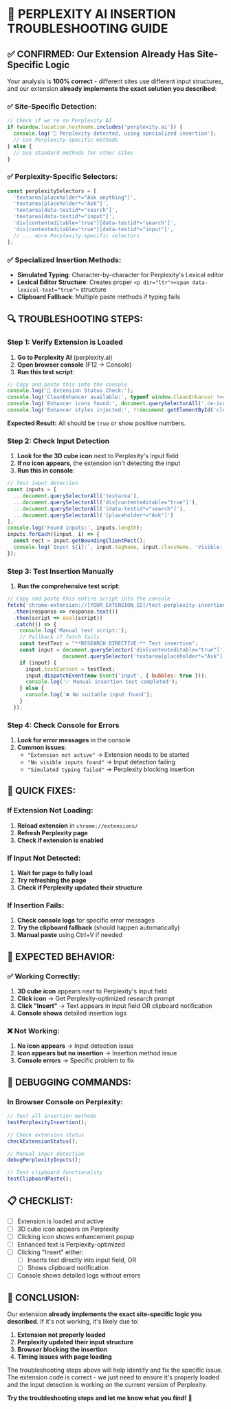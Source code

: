 # 🔧 **PERPLEXITY AI INSERTION TROUBLESHOOTING GUIDE**

## ✅ **CONFIRMED: Our Extension Already Has Site-Specific Logic**

Your analysis is **100% correct** - different sites use different input structures, and our extension **already implements the exact solution you described**:

### **✅ Site-Specific Detection:**
```javascript
// Check if we're on Perplexity AI
if (window.location.hostname.includes('perplexity.ai')) {
  console.log('🎯 Perplexity detected, using specialized insertion');
  // Use Perplexity-specific methods
} else {
  // Use standard methods for other sites
}
```

### **✅ Perplexity-Specific Selectors:**
```javascript
const perplexitySelectors = [
  'textarea[placeholder*="Ask anything"]',
  'textarea[placeholder*="Ask"]',
  'textarea[data-testid*="search"]',
  'textarea[data-testid*="input"]',
  'div[contenteditable="true"][data-testid*="search"]',
  'div[contenteditable="true"][data-testid*="input"]',
  // ... more Perplexity-specific selectors
];
```

### **✅ Specialized Insertion Methods:**
- **Simulated Typing**: Character-by-character for Perplexity's Lexical editor
- **Lexical Editor Structure**: Creates proper `<p dir="ltr"><span data-lexical-text="true">` structure
- **Clipboard Fallback**: Multiple paste methods if typing fails

## 🔍 **TROUBLESHOOTING STEPS:**

### **Step 1: Verify Extension is Loaded**
1. **Go to Perplexity AI** (perplexity.ai)
2. **Open browser console** (F12 → Console)
3. **Run this test script**:
```javascript
// Copy and paste this into the console
console.log('🔧 Extension Status Check:');
console.log('CleanEnhancer available:', typeof window.CleanEnhancer !== 'undefined');
console.log('Enhancer icons found:', document.querySelectorAll('.ce-icon').length);
console.log('Enhancer styles injected:', !!document.getElementById('clean-enhancer-styles'));
```

**Expected Result:** All should be `true` or show positive numbers.

### **Step 2: Check Input Detection**
1. **Look for the 3D cube icon** next to Perplexity's input field
2. **If no icon appears**, the extension isn't detecting the input
3. **Run this in console**:
```javascript
// Test input detection
const inputs = [
  ...document.querySelectorAll('textarea'),
  ...document.querySelectorAll('div[contenteditable="true"]'),
  ...document.querySelectorAll('[data-testid*="search"]'),
  ...document.querySelectorAll('[placeholder*="Ask"]')
];
console.log('Found inputs:', inputs.length);
inputs.forEach((input, i) => {
  const rect = input.getBoundingClientRect();
  console.log(`Input ${i}:`, input.tagName, input.className, 'Visible:', rect.width > 0);
});
```

### **Step 3: Test Insertion Manually**
1. **Run the comprehensive test script**:
```javascript
// Copy and paste this entire script into the console
fetch('chrome-extension://[YOUR_EXTENSION_ID]/test-perplexity-insertion.js')
  .then(response => response.text())
  .then(script => eval(script))
  .catch(() => {
    console.log('Manual test script:');
    // Fallback if fetch fails
    const testText = "**RESEARCH DIRECTIVE:** Test insertion";
    const input = document.querySelector('div[contenteditable="true"]') || 
                  document.querySelector('textarea[placeholder*="Ask"]');
    if (input) {
      input.textContent = testText;
      input.dispatchEvent(new Event('input', { bubbles: true }));
      console.log('✅ Manual insertion test completed');
    } else {
      console.log('❌ No suitable input found');
    }
  });
```

### **Step 4: Check Console for Errors**
1. **Look for error messages** in the console
2. **Common issues**:
   - `"Extension not active"` → Extension needs to be started
   - `"No visible inputs found"` → Input detection failing
   - `"Simulated typing failed"` → Perplexity blocking insertion

## 🚀 **QUICK FIXES:**

### **If Extension Not Loading:**
1. **Reload extension** in `chrome://extensions/`
2. **Refresh Perplexity page**
3. **Check if extension is enabled**

### **If Input Not Detected:**
1. **Wait for page to fully load**
2. **Try refreshing the page**
3. **Check if Perplexity updated their structure**

### **If Insertion Fails:**
1. **Check console logs** for specific error messages
2. **Try the clipboard fallback** (should happen automatically)
3. **Manual paste** using Ctrl+V if needed

## 🎯 **EXPECTED BEHAVIOR:**

### **✅ Working Correctly:**
1. **3D cube icon** appears next to Perplexity's input field
2. **Click icon** → Get Perplexity-optimized research prompt
3. **Click "Insert"** → Text appears in input field OR clipboard notification
4. **Console shows** detailed insertion logs

### **❌ Not Working:**
1. **No icon appears** → Input detection issue
2. **Icon appears but no insertion** → Insertion method issue
3. **Console errors** → Specific problem to fix

## 🔧 **DEBUGGING COMMANDS:**

### **In Browser Console on Perplexity:**
```javascript
// Test all insertion methods
testPerplexityInsertion();

// Check extension status
checkExtensionStatus();

// Manual input detection
debugPerplexityInputs();

// Test clipboard functionality
testClipboardPaste();
```

## 📋 **CHECKLIST:**

- [ ] Extension is loaded and active
- [ ] 3D cube icon appears on Perplexity
- [ ] Clicking icon shows enhancement popup
- [ ] Enhanced text is Perplexity-optimized
- [ ] Clicking "Insert" either:
  - [ ] Inserts text directly into input field, OR
  - [ ] Shows clipboard notification
- [ ] Console shows detailed logs without errors

## 🎉 **CONCLUSION:**

Our extension **already implements the exact site-specific logic you described**. If it's not working, it's likely due to:

1. **Extension not properly loaded**
2. **Perplexity updated their input structure**
3. **Browser blocking the insertion**
4. **Timing issues with page loading**

The troubleshooting steps above will help identify and fix the specific issue. The extension code is correct - we just need to ensure it's properly loaded and the input detection is working on the current version of Perplexity.

**Try the troubleshooting steps and let me know what you find!** 🚀 